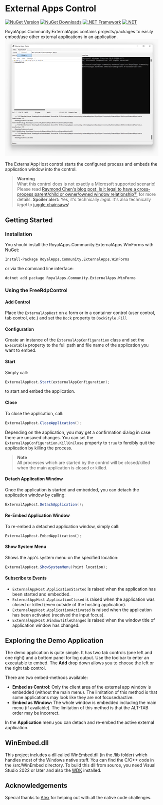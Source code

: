# External Apps Control

[![NuGet Version](https://img.shields.io/nuget/v/RoyalApps.Community.ExternalApps.WinForms.svg?style=flat)](https://www.nuget.org/packages/RoyalApps.Community.ExternalApps.WinForms)
[![NuGet Downloads](https://img.shields.io/nuget/dt/RoyalApps.Community.ExternalApps.WinForms.svg?color=green)](https://www.nuget.org/packages/RoyalApps.Community.ExternalApps.WinForms)
[![.NET Framework](https://img.shields.io/badge/.NET%20Framework-%3E%3D%204.5-512bd4)](https://dotnet.microsoft.com/download)
[![.NET](https://img.shields.io/badge/.NET-%3E%3D%20%205.0-blueviolet)](https://dotnet.microsoft.com/download)

RoyalApps.Community.ExternalApps contains projects/packages to easily embed/use other external applications in an application.
![Screenshot](https://raw.githubusercontent.com/royalapplications/royalapps-community-externalapps/main/docs/assets/Screenshot.png)

The ExternalAppHost control starts the configured process and embeds the application window into the control.

> **Warning**  
> What this control does is not exactly a Microsoft supported scenario! Please read [Raymond Chen's blog post 'Is it legal to have a cross-process parent/child or owner/owned window relationship?'](https://devblogs.microsoft.com/oldnewthing/20130412-00/?p=4683) for more details. **Spoiler alert:** Yes, it's technically *legal*. It's also technically *legal* to [juggle chainsaws](https://www.youtube.com/watch?v=ti3MkTt5qv4)!

## Getting Started
### Installation
You should install the RoyalApps.Community.ExternalApps.WinForms with NuGet:
```
Install-Package RoyalApps.Community.ExternalApps.WinForms
```
or via the command line interface:
```
dotnet add package RoyalApps.Community.ExternalApps.WinForms
```
### Using the FreeRdpControl
#### Add Control
Place the `ExternalAppHost` on a form or in a container control (user control, tab control, etc.) and set the `Dock` property to `DockStyle.Fill`

#### Configuration
Create an instance of the `ExternalAppConfiguration` class and set the `Executable` property to the full path and file name of the application you want to embed.

#### Start
Simply call:
```csharp
ExternalAppHost.Start(externalAppConfiguration);
```
to start and embed the application.

#### Close
To close the application, call:
```csharp
ExternalAppHost.CloseApplication();
```
Depending on the application, you may get a confirmation dialog in case there are unsaved changes. You can set the `ExternalAppConfiguration.KillOnClose` property to `true` to forcibly quit the application by killing the process.

> **Note**  
> All processes which are started by the control will be closed/killed when the main application is closed or killed.

#### Detach Application Window
Once the application is started and embedded, you can detach the application window by calling:
```csharp
ExternalAppHost.DetachApplication();
```

#### Re-Embed Application Window
To re-embed a detached application window, simply call:
```
ExternalAppHost.EmbedApplication();
```

#### Show System Menu
Shows the app's system menu on the specified location:
```csharp
ExternalAppHost.ShowSystemMenu(Point location);
```

#### Subscribe to Events
* `ExternalAppHost.ApplicationStarted` is raised when the application has been started and embedded.
* `ExternalAppHost.ApplicationClosed` is raised when the application was closed or killed (even outside of the hosting application).
* `ExternalAppHost.ApplicationActivated` is raised when the application has been activated (received the input focus).
* `ExternalAppHost.WindowTitleChanged` is raised when the window title of application window has changed.

## Exploring the Demo Application
The demo application is quite simple. It has two tab controls (one left and one right) and a bottom panel for log output. Use the toolbar to enter an executable to embed. The **Add** drop down allows you to choose the left or the right tab control.

There are two embed-methods available:
* **Embed as Control:** Only the client area of the external app window is embedded (without the main menu). The limitation of this method is that some applications may look like they are not focused/active.  
* **Embed as Window:** The whole window is embedded including the main menu (if available). The limitation of this method is that the ALT-TAB order may be incorrect. 

In the **Application** menu you can detach and re-embed the active external application.

## WinEmbed.dll
This project includes a dll called WinEmbed.dll (in the /lib folder) which handles most of the Windows native stuff. You can find the C/C++ code in the /src/WinEmbed directory. To build this dll from source, you need Visual Studio 2022 or later and also the [WDK](https://docs.microsoft.com/en-us/windows-hardware/drivers/download-the-wdk) installed.

## Acknowledgements
Special thanks to [Alex](https://github.com/rbmm) for helping out with all the native code challenges.

